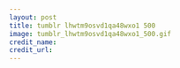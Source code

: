 ```yaml
---
layout: post
title: tumblr lhwtm9osvd1qa48wxo1 500
image: tumblr_lhwtm9osvd1qa48wxo1_500.gif
credit_name: 
credit_url:
---
```


